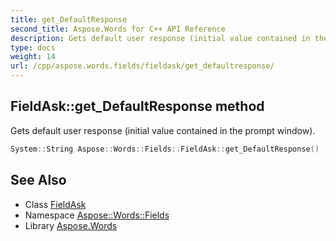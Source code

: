 ```yaml
---
title: get_DefaultResponse
second_title: Aspose.Words for C++ API Reference
description: Gets default user response (initial value contained in the prompt window).
type: docs
weight: 14
url: /cpp/aspose.words.fields/fieldask/get_defaultresponse/
---
```

## FieldAsk::get_DefaultResponse method


Gets default user response (initial value contained in the prompt window).

```cpp
System::String Aspose::Words::Fields::FieldAsk::get_DefaultResponse()
```

## See Also

* Class [FieldAsk](../)
* Namespace [Aspose::Words::Fields](../../)
* Library [Aspose.Words](../../../)
